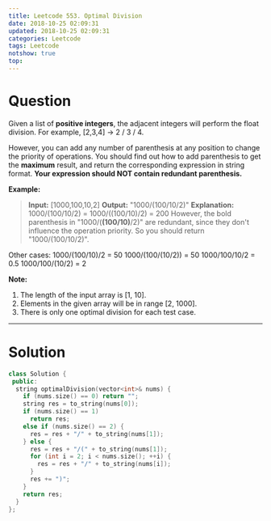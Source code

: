 ```yaml
---
title: Leetcode 553. Optimal Division
date: 2018-10-25 02:09:31
updated: 2018-10-25 02:09:31
categories: Leetcode
tags: Leetcode
notshow: true
top:
---
```


# Question

Given a list of  **positive integers**, the adjacent integers will perform the float division. For example, [2,3,4] -> 2 / 3 / 4.

However, you can add any number of parenthesis at any position to change the priority of operations. You should find out how to add parenthesis to get the  **maximum**  result, and return the corresponding expression in string format.  **Your expression should NOT contain redundant parenthesis.**

**Example:**  
> **Input:** [1000,100,10,2]
> **Output:** "1000/(100/10/2)"
> **Explanation:**
1000/(100/10/2) = 1000/((100/10)/2) = 200
However, the bold parenthesis in "1000/(**(**100/10**)**/2)" are redundant,
since they don't influence the operation priority. So you should return "1000/(100/10/2)".

<!--more-->

Other cases:
1000/(100/10)/2 = 50
1000/(100/(10/2)) = 50
1000/100/10/2 = 0.5
1000/100/(10/2) = 2

**Note:**

1. The length of the input array is [1, 10].
2. Elements in the given array will be in range [2, 1000].
3. There is only one optimal division for each test case.

-----------

# Solution

```cpp
class Solution {
 public:
  string optimalDivision(vector<int>& nums) {
    if (nums.size() == 0) return "";
    string res = to_string(nums[0]);
    if (nums.size() == 1)
      return res;
    else if (nums.size() == 2) {
      res = res + "/" + to_string(nums[1]);
    } else {
      res = res + "/(" + to_string(nums[1]);
      for (int i = 2; i < nums.size(); ++i) {
        res = res + "/" + to_string(nums[i]);
      }
      res += ")";
    }
    return res;
  }
};
```